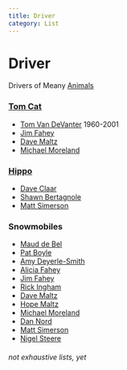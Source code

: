 ```yaml
---
title: Driver
category: List
---
```

# Driver

Drivers of Meany [Animals](Machines)

### [Tom Cat](Tom-Cat)

* [Tom Van DeVanter](Tom-Van-DeVanter) 1960-2001
* [Jim Fahey](Jim-Fahey)
* [Dave Maltz](Dave-Maltz)
* [Michael Moreland](Michael-Moreland)

### [Hippo](Hippo)

* [Dave Claar](Dave-Claar)
* [Shawn Bertagnole](Shawn-Bertagnole)
* [Matt Simerson](Matt-Simerson)

### Snowmobiles

* [Maud de Bel](Maud-de-Bel)
* [Pat Boyle](Pat-Boyle)
* [Amy Deyerle-Smith](Amy-Deyerle-Smith)
* [Alicia Fahey](Alicia-Fahey)
* [Jim Fahey](Jim-Fahey)
* [Rick Ingham](Rick-Ingham)
* [Dave Maltz](Dave-Maltz)
* [Hope Maltz](Hope-Maltz)
* [Michael Moreland](Michael-Moreland)
* [Dan Nord](Dan-Nord)
* [Matt Simerson](Matt-Simerson)
* [Nigel Steere](Nigel-Steere)


###### not exhaustive lists, yet